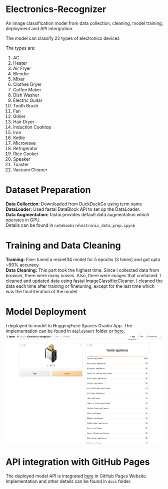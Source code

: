 # Electronics-Recognizer
An image classification model from data collection, cleaning, model training, deployment and API intergration. <br/>

The model can classify 22 types of electronics devices <br/>

The types are:<br/>
1.	AC
2.	Heater
3.	Air Fryer
4.	Blender
5.	Mixer
6.	Clothes Dryer
7.	Coffee Maker
8.	Dish Washer
9.	Electric Guitar
10.	Tooth Brush
11.	Fan
12.	Griller
13.	Hair Dryer
14.	Induction Cooktop
15.	Iron
16.	Kettle
17.	Microwave
18.	Refrigerator
19.	Rice Cooker
20.	Speaker
21.	Toaster
22.	Vacuum Cleaner

# Dataset Preparation
**Data Collection:** Downloaded from DuckDuckGo using term name <br/>
**DataLoader:** Used fastai DataBlock API to set up the DataLoader. <br/>
**Data Augmentation:** fastai provides default data augmentation which operates in GPU. <br/>
Details can be found in `notebooks/electronic_data_prep.ipynb`

# Training and Data Cleaning
**Training:** Fine-tuned a resnet34 model for 5 epochs (3 times) and got upto ~90% accuracy. <br/>
**Data Cleaning:** This part took the highest time. Since I collected data from browser, there were many noises. Also, there were images that contained. I cleaned and updated data using fastai ImageClassifierCleaner. I cleaned the data each time after training or finetuning, except for the last time which was the final iteration of the model. <br/>

# Model Deployment
I deployed to model to HuggingFace Spaces Gradio App. The implementation can be found in `deployment` folder or [here](https://huggingface.co/spaces/Tabas34/electronics-recogniser). <br/>
<img src = "deployment/gradio_app.png" width="700" height="350">

# API integration with GitHub Pages
The deployed model API is integrated [here](https://tabassumtanzim.github.io/Electronics-Recognizer/) in GitHub Pages Website. Implementation and other details can be found in `docs` folder.